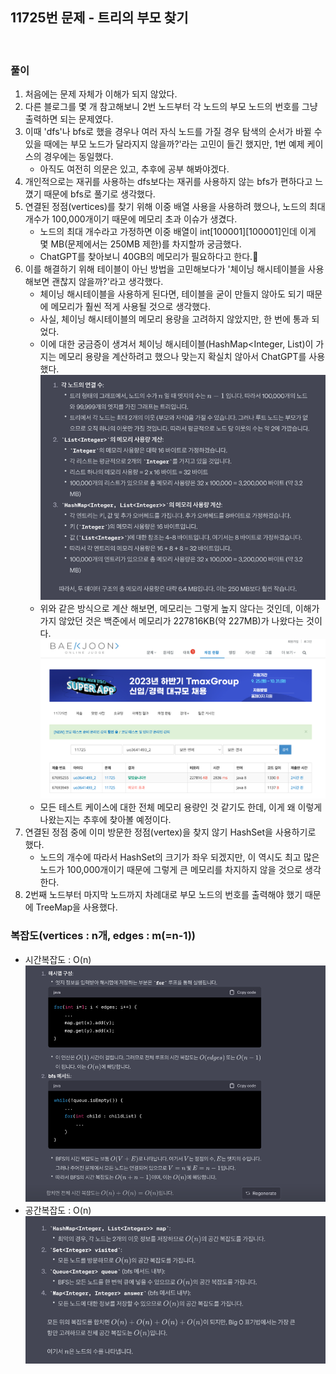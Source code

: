 ## 11725번 문제 - 트리의 부모 찾기

<br>

### 풀이
1. 처음에는 문제 자체가 이해가 되지 않았다.
2. 다른 블로그를 몇 개 참고해보니 2번 노드부터 각 노드의 부모 노드의 번호를 그냥 출력하면 되는 문제였다.
3. 이때 'dfs'나 bfs로 했을 경우나 여러 자식 노드를 가질 경우 탐색의 순서가 바뀔 수 있을 때에는 부모 노드가 달라지지 않을까?'라는 고민이 들긴 했지만, 1번 예제 케이스의 경우에는 동일했다.
   * 아직도 여전히 의문은 있고, 추후에 공부 해봐야겠다.
4. 개인적으로는 재귀를 사용하는 dfs보다는 재귀를 사용하지 않는 bfs가 편하다고 느꼈기 때문에 bfs로 풀기로 생각했다.
5. 연결된 정점(vertices)를 찾기 위해 이중 배열 사용을 사용하려 했으나, 노드의 최대 개수가 100,000개이기 때문에 메모리 초과 이슈가 생겼다.
   * 노드의 최대 개수라고 가정하면 이중 배열이 int[100001][100001]인데 이게 몇 MB(문제에서는 250MB 제한)를 차지할까 궁금했다.
   * ChatGPT를 찾아보니 40GB의 메모리가 필요하다고 한다.🥲
6. 이를 해결하기 위해 테이블이 아닌 방법을 고민해보다가 '체이닝 해시테이블을 사용해보면 괜찮지 않을까?'라고 생각했다.
   * 체이닝 해시테이블을 사용하게 된다면, 테이블을 굳이 만들지 않아도 되기 때문에 메모리가 훨씬 적게 사용될 것으로 생각했다.
   * 사실, 체이닝 해시테이블의 메모리 용량을 고려하지 않았지만, 한 번에 통과 되었다.
   * 이에 대한 궁금증이 생겨서 체이닝 해시테이블(HashMap<Integer, List<Integer>)이 가지는 메모리 용량을 계산하려고 했으나 맞는지 확실치 않아서 ChatGPT를 사용했다.
      ![img.png](img.png)
   * 위와 같은 방식으로 계산 해보면, 메모리는 그렇게 높지 않다는 것인데, 이해가 가지 않았던 것은 백준에서 메모리가 227816KB(약 227MB)가 나왔다는 것이다.
      ![img_1.png](img_1.png)
   * 모든 테스트 케이스에 대한 전체 메모리 용량인 것 같기도 한데, 이게 왜 이렇게 나왔는지는 추후에 찾아볼 예정이다. 
7. 연결된 정점 중에 이미 방문한 정점(vertex)을 찾지 않기 HashSet을 사용하기로 했다.
   * 노드의 개수에 따라서 HashSet의 크기가 좌우 되겠지만, 이 역시도 최고 많은 노드가 100,000개이기 때문에 그렇게 큰 메모리를 차지하지 않을 것으로 생각한다.
8. 2번째 노드부터 마지막 노드까지 차례대로 부모 노드의 번호를 출력해야 했기 때문에 TreeMap을 사용했다.


### 복잡도(vertices : n개, edges : m(=n-1))
* 시간복잡도 : O(n)
  ![img_3.png](img_3.png)
* 공간복잡도 : O(n)
  ![img_2.png](img_2.png)
